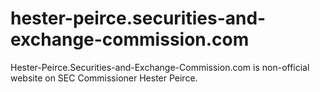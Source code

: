 # hester-peirce.securities-and-exchange-commission.com
Hester-Peirce.Securities-and-Exchange-Commission.com is non-official website on SEC Commissioner Hester Peirce.
